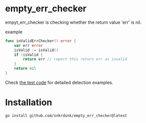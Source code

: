 # empty_err_checker

empyt_err_checker is checking whether the return value 'err' is nil.

example
```go
func inValidErrChecker() error {
	var err error
	isValid := isValid()
	if !isValid {
		return err // report this return err as invalid
	}
	return nil
}
```

Check [the test code](https://github.com/snkrdunk/empty_err_checker/blob/main/testdata/src/a/a.go) for detailed detection examples.

# Installation

```console
go install github.com/snkrdunk/empty_err_checker@latest
```
